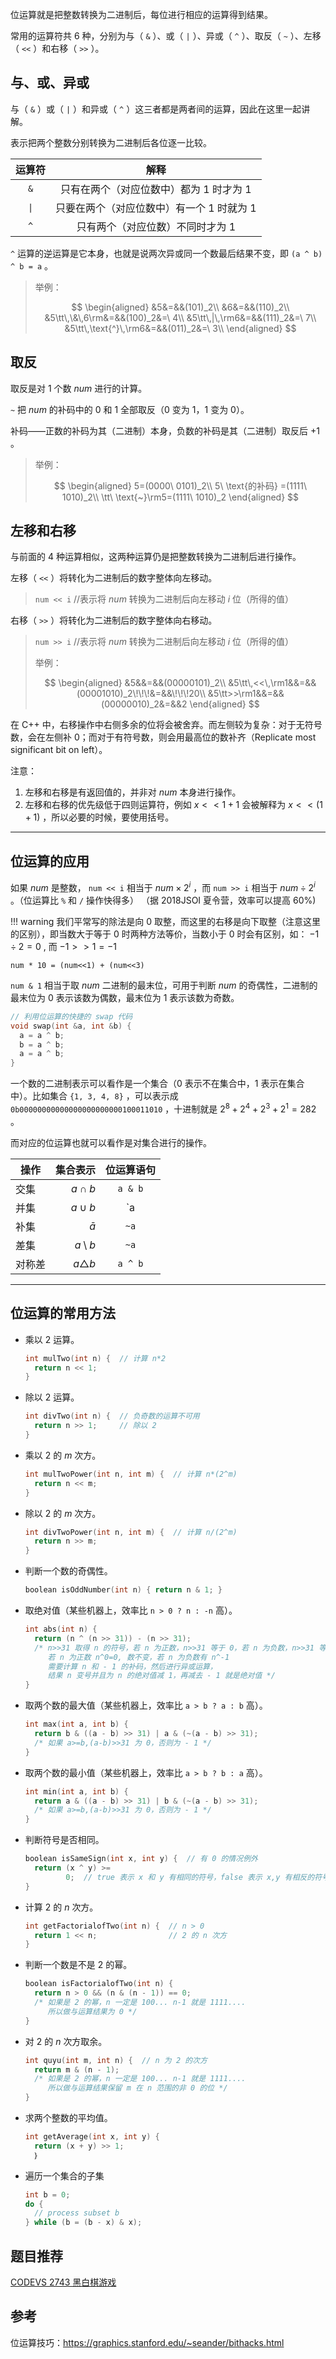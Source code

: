 位运算就是把整数转换为二进制后，每位进行相应的运算得到结果。

常用的运算符共 6 种，分别为与（ `&` ）、或（ `|` ）、异或（ `^` ）、取反（ `~` ）、左移（ `<<` ）和右移（ `>>` ）。

## 与、或、异或

与（ `&` ）或（ `|` ）和异或（ `^` ）这三者都是两者间的运算，因此在这里一起讲解。

表示把两个整数分别转换为二进制后各位逐一比较。

|       运算符       |            解释           |
| :-------------: | :---------------------: |
|       `&`       |  只有在两个（对应位数中）都为 1 时才为 1 |
| <code>\|</code> | 只要在两个（对应位数中）有一个 1 时就为 1 |
|       `^`       |    只有两个（对应位数）不同时才为 1    |

 `^` 运算的逆运算是它本身，也就是说两次异或同一个数最后结果不变，即 `(a ^ b) ^ b = a` 。

> 举例：
>
> $$
> \begin{aligned}
> &5&=&&(101)_2\\
> &6&=&&(110)_2\\
> &5\tt\,\&\,6\rm&=&&(100)_2&=\ 4\\
> &5\tt\,|\,\rm6&=&&(111)_2&=\ 7\\
> &5\tt\,\text{^}\,\rm6&=&&(011)_2&=\ 3\\
> \end{aligned}
> $$

## 取反

取反是对 1 个数 $num$ 进行的计算。

 `~` 把 $num$ 的补码中的 0 和 1 全部取反（0 变为 1，1 变为 0）。

补码——正数的补码为其（二进制）本身，负数的补码是其（二进制）取反后 $+1$ 。

> 举例：
>
> $$
> \begin{aligned}
> 5=(0000\ 0101)_2\\
> 5\ \text{的补码} =(1111\ 1010)_2\\
> \tt\ \text{~}\rm5=(1111\ 1010)_2
> \end{aligned}
> $$

## 左移和右移

与前面的 4 种运算相似，这两种运算仍是把整数转换为二进制后进行操作。

左移（ `<<` ）将转化为二进制后的数字整体向左移动。

>  `num << i` //表示将 $num$ 转换为二进制后向左移动 $i$ 位（所得的值）

右移（ `>>` ）将转化为二进制后的数字整体向右移动。

>  `num >> i` //表示将 $num$ 转换为二进制后向左移动 $i$ 位（所得的值）
>
> 举例：
>
> $$
> \begin{aligned}
> &5&&=&&(00000101)_2\\
> &5\tt\,<<\,\rm1&&=&&(00001010)_2\!\!\!&=&&\!\!\!20\\
> &5\tt>>\rm1&&=&&(00000010)_2&=&&2
> \end{aligned}
> $$

在 C++ 中，右移操作中右侧多余的位将会被舍弃。而左侧较为复杂：对于无符号数，会在左侧补 0；而对于有符号数，则会用最高位的数补齐（Replicate most significant bit on left）。

注意：

1.  左移和右移是有返回值的，并非对 $num$ 本身进行操作。
2.  左移和右移的优先级低于四则运算符，例如 $x<<1+1$ 会被解释为 $x<<(1+1)$ ，所以必要的时候，要使用括号。

* * *

## 位运算的应用

如果 $num$ 是整数， `num << i` 相当于 $num \times 2^i$ ，而 `num >> i` 相当于 $num \div 2^i$ 。（位运算比 `%` 和 `/` 操作快得多）
（据 2018JSOI 夏令营，效率可以提高 60%)

!!! warning
    我们平常写的除法是向 0 取整，而这里的右移是向下取整（注意这里的区别），即当数大于等于 0 时两种方法等价，当数小于 0 时会有区别，如： $-1 \div 2 = 0$ , 而 $-1 >> 1 = -1$ 

 `num * 10 = (num<<1) + (num<<3)` 

 `num & 1` 相当于取 $num$ 二进制的最末位，可用于判断 $num$ 的奇偶性，二进制的最末位为 0 表示该数为偶数，最末位为 1 表示该数为奇数。

```cpp
// 利用位运算的快捷的 swap 代码
void swap(int &a, int &b) {
  a = a ^ b;
  b = a ^ b;
  a = a ^ b;
}
```

一个数的二进制表示可以看作是一个集合（0 表示不在集合中，1 表示在集合中）。比如集合 `{1, 3, 4, 8}` ，可以表示成 `0b00000000000000000000000100011010` ，十进制就是 $2^8+2^4+2^3+2^1=282$ 。

而对应的位运算也就可以看作是对集合进行的操作。

| 操作  |              集合表示 |   位运算语句   |
| --- | ----------------: | :-------: |
| 交集  |       $a \cap b$  |  `a & b`  |
| 并集  |       $a \cup b$  |  `a | b`  |
| 补集  |        $\bar{a}$  |    `~a`   |
| 差集  |  $a \setminus b$  |    `~a`   |
| 对称差 |   $a\triangle b$  |  `a ^ b`  |

* * *

## 位运算的常用方法

-   乘以 2 运算。

    ```cpp
    int mulTwo(int n) {  // 计算 n*2
      return n << 1;
    }
    ```

-   除以 2 运算。

    ```cpp
    int divTwo(int n) {  // 负奇数的运算不可用
      return n >> 1;     // 除以 2
    }
    ```

-   乘以 2 的 $m$ 次方。

    ```cpp
    int mulTwoPower(int n, int m) {  // 计算 n*(2^m)
      return n << m;
    }
    ```

-   除以 2 的 $m$ 次方。

    ```cpp
    int divTwoPower(int n, int m) {  // 计算 n/(2^m)
      return n >> m;
    }
    ```

-   判断一个数的奇偶性。

    ```cpp
    boolean isOddNumber(int n) { return n & 1; }
    ```

-   取绝对值（某些机器上，效率比 `n > 0 ? n : -n` 高）。

    ```cpp
    int abs(int n) {
      return (n ^ (n >> 31)) - (n >> 31);
      /* n>>31 取得 n 的符号，若 n 为正数，n>>31 等于 0，若 n 为负数，n>>31 等于 - 1
         若 n 为正数 n^0=0, 数不变，若 n 为负数有 n^-1
         需要计算 n 和 - 1 的补码，然后进行异或运算，
         结果 n 变号并且为 n 的绝对值减 1，再减去 - 1 就是绝对值 */
    }
    ```

-   取两个数的最大值（某些机器上，效率比 `a > b ? a : b` 高）。

    ```cpp
    int max(int a, int b) {
      return b & ((a - b) >> 31) | a & (~(a - b) >> 31);
      /* 如果 a>=b,(a-b)>>31 为 0，否则为 - 1 */
    }
    ```

-   取两个数的最小值（某些机器上，效率比 `a > b ? b : a` 高）。

    ```cpp
    int min(int a, int b) {
      return a & ((a - b) >> 31) | b & (~(a - b) >> 31);
      /* 如果 a>=b,(a-b)>>31 为 0，否则为 - 1 */
    }
    ```

-   判断符号是否相同。

    ```cpp
    boolean isSameSign(int x, int y) {  // 有 0 的情况例外
      return (x ^ y) >=
             0;  // true 表示 x 和 y 有相同的符号，false 表示 x,y 有相反的符号。
    }
    ```

-   计算 2 的 $n$ 次方。

    ```cpp
    int getFactorialofTwo(int n) {  // n > 0
      return 1 << n;                // 2 的 n 次方
    }
    ```

-   判断一个数是不是 2 的幂。

    ```cpp
    boolean isFactorialofTwo(int n) {
      return n > 0 && (n & (n - 1)) == 0;
      /* 如果是 2 的幂，n 一定是 100... n-1 就是 1111....
         所以做与运算结果为 0 */
    }
    ```

-   对 2 的 $n$ 次方取余。

    ```cpp
    int quyu(int m, int n) {  // n 为 2 的次方
      return m & (n - 1);
      /* 如果是 2 的幂，n 一定是 100... n-1 就是 1111....
         所以做与运算结果保留 m 在 n 范围的非 0 的位 */
    }
    ```

-   求两个整数的平均值。

    ```cpp
    int getAverage(int x, int y) {
      return (x + y) >> 1;
      ｝
    ```

-   遍历一个集合的子集
    ```cpp
    int b = 0;
    do {
      // process subset b
    } while (b = (b - x) & x);
    ```

## 题目推荐

[CODEVS 2743 黑白棋游戏](http://codevs.cn/problem/2743/)

## 参考

位运算技巧：<https://graphics.stanford.edu/~seander/bithacks.html>
